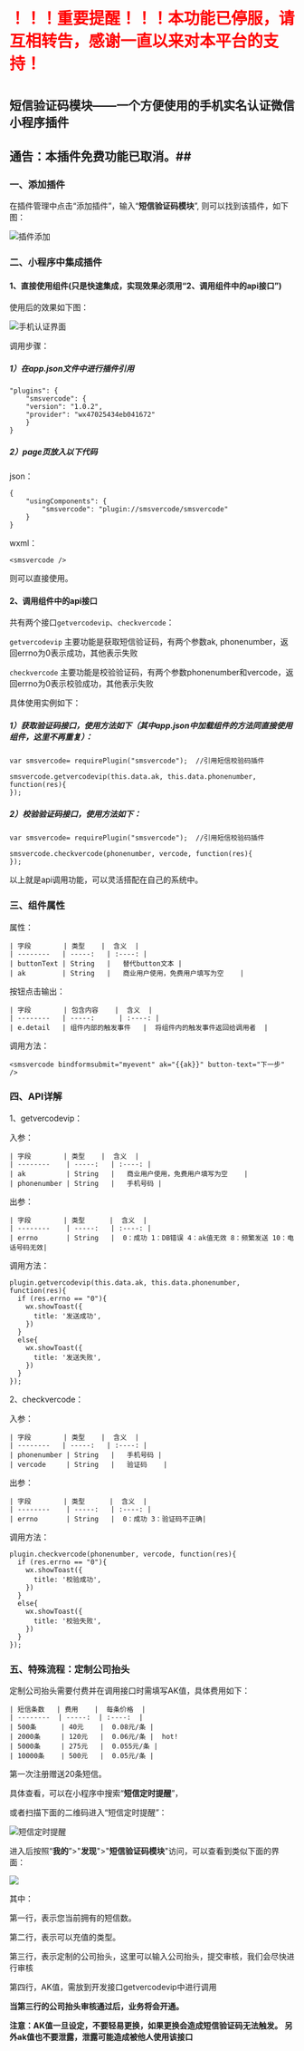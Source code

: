 # <font color="red">！！！重要提醒！！！本功能已停服，请互相转告，感谢一直以来对本平台的支持！</font> #

#
#
#
#


## 短信验证码模块——一个方便使用的手机实名认证微信小程序插件 ##

## 通告：本插件免费功能已取消。##


### 一、添加插件 ###

在插件管理中点击“添加插件”，输入“**短信验证码模块**”, 则可以找到该插件，如下图：

![插件添加](https://camo.githubusercontent.com/4b596e6d1e2dc52cced694b2c9185771c50c132d/68747470733a2f2f6d6d62697a2e717069632e636e2f6d6d62697a5f706e672f536a31577333417a436a333167736c72524176696249366567304f477976584b654c48614f31634b6a79674c79765776626c674b305776475346384c4155574c77696130763565786269616c7234304259474b77454c6d4b412f3634303f77785f666d743d706e67)


### 二、小程序中集成插件 ###

#### 1、直接使用组件(只是快速集成，实现效果必须用“2、调用组件中的api接口”) ####

使用后的效果如下图：

![手机认证界面](https://mmbiz.qpic.cn/mmbiz_png/Sj1Ws3AzCj1bZbTjSdUJt8lnb5iamQBibYVcicHaOKQRqvcZqnG9oUAS4XToY7euOL6PA0JsHdWnpXAyK2KVWOh6Q/640?wx_fmt=png)

调用步骤：

##### 1）在app.json文件中进行插件引用 #####

	"plugins": {
		"smsvercode": {
		"version": "1.0.2",
		"provider": "wx47025434eb041672"
		}	
	}

##### 2）page页放入以下代码 #####

json：

	{
  		"usingComponents": {
    		"smsvercode": "plugin://smsvercode/smsvercode"
  		}
	}

wxml：

`<smsvercode />`

则可以直接使用。



#### 2、调用组件中的api接口 ####
共有两个接口`getvercodevip`、`checkvercode`：

`getvercodevip` 主要功能是获取短信验证码，有两个参数ak, phonenumber，返回errno为0表示成功，其他表示失败

`checkvercode` 主要功能是校验验证码，有两个参数phonenumber和vercode，返回errno为0表示校验成功，其他表示失败

具体使用实例如下：

##### 1）获取验证码接口，使用方法如下（其中app.json中加载组件的方法同直接使用组件，这里不再重复）： #####
 
	var smsvercode= requirePlugin("smsvercode");  //引用短信校验码插件

	smsvercode.getvercodevip(this.data.ak, this.data.phonenumber, function(res){ 
    });

##### 2）校验验证码接口，使用方法如下： #####

	var smsvercode= requirePlugin("smsvercode");  //引用短信校验码插件

	smsvercode.checkvercode(phonenumber, vercode, function(res){
    });

以上就是api调用功能，可以灵活搭配在自己的系统中。


### 三、组件属性 ###

属性：

	| 字段        | 类型    |  含义  |
	| --------   | -----:   | :----: |
	| buttonText | String   |   替代button文本 |
	| ak         | String   |   商业用户使用，免费用户填写为空    |	

按钮点击输出：

	| 字段        | 包含内容    |  含义  |
	| --------   | -----:      | :----: |
	| e.detail   | 组件内部的触发事件   |  将组件内的触发事件返回给调用者  |	

调用方法：

	<smsvercode bindformsubmit="myevent" ak="{{ak}}" button-text="下一步" />

### 四、API详解 ###

1、getvercodevip：

入参：

	| 字段        | 类型    |  含义  |
	| --------    | -----:   | :----: |	
	| ak          | String   |   商业用户使用，免费用户填写为空    |	
	| phonenumber | String   |   手机号码 |

出参：
	
	| 字段        | 类型      |  含义  |
	| --------    | -----:   | :----: |
	| errno       | String   |  0：成功 1：DB错误 4：ak值无效 8：频繁发送 10：电话号码无效|

调用方法：

	plugin.getvercodevip(this.data.ak, this.data.phonenumber, function(res){
      if (res.errno == "0"){
        wx.showToast({
          title: '发送成功',
        })
      }
      else{
        wx.showToast({
          title: '发送失败',
        })
      }
    });

2、checkvercode：

入参：

	| 字段        | 类型    |  含义  |
	| --------   | -----:   | :----: |		
	| phonenumber | String   |   手机号码 |
	| vercode     | String   |   验证码    |	

出参：
	
	| 字段        | 类型      |  含义  |
	| --------    | -----:   | :----: |
	| errno       | String   |  0：成功 3：验证码不正确|

调用方法：

	plugin.checkvercode(phonenumber, vercode, function(res){
      if (res.errno == "0"){
        wx.showToast({
          title: '校验成功',
        })
      }
      else{
        wx.showToast({
          title: '校验失败',
        })
      }
    });


### 五、特殊流程：定制公司抬头 ###

定制公司抬头需要付费并在调用接口时需填写AK值，具体费用如下：

	| 短信条数   | 费用    |  每条价格  |
	| --------  | -----:  | :----: 	|
	| 500条 		| 40元    |  0.08元/条 |
	| 2000条 	| 120元   |  0.06元/条 |  hot!
	| 5000条 	| 275元   |  0.055元/条 |
	| 10000条 	| 500元   |  0.05元/条 |

第一次注册赠送20条短信。

具体查看，可以在小程序中搜索“**短信定时提醒**”，

或者扫描下面的二维码进入“短信定时提醒”：

![短信定时提醒](https://mmbiz.qlogo.cn/mmbiz_png/Sj1Ws3AzCj244vLE4zrLjN3icCJiajPjPt5aGA9bVTsw8PEABhIOss5tgWm1QbFGk9TFqsOfx7VzCEtwc0eQzibsw/0?wx_fmt=png)

进入后按照“**我的**”>"**发现**">"**短信验证码模块**"访问，可以查看到类似下面的界面：


![](https://mmbiz.qlogo.cn/mmbiz_png/Sj1Ws3AzCj244vLE4zrLjN3icCJiajPjPt9sbkEB2TceQbTVibeWu4iagyKGtEfmPkZYEcE5Kd2mNWIHqqzv4tyCibg/0?wx_fmt=png)

其中：

第一行，表示您当前拥有的短信数。

第二行，表示可以充值的类型。

第三行，表示定制的公司抬头，这里可以输入公司抬头，提交审核，我们会尽快进行审核

第四行，AK值，需放到开发接口getvercodevip中进行调用

**当第三行的公司抬头审核通过后，业务将会开通。**

**注意：AK值一旦设定，不要轻易更换，如果更换会造成短信验证码无法触发。**
**另外ak值也不要泄露，泄露可能造成被他人使用该接口**


